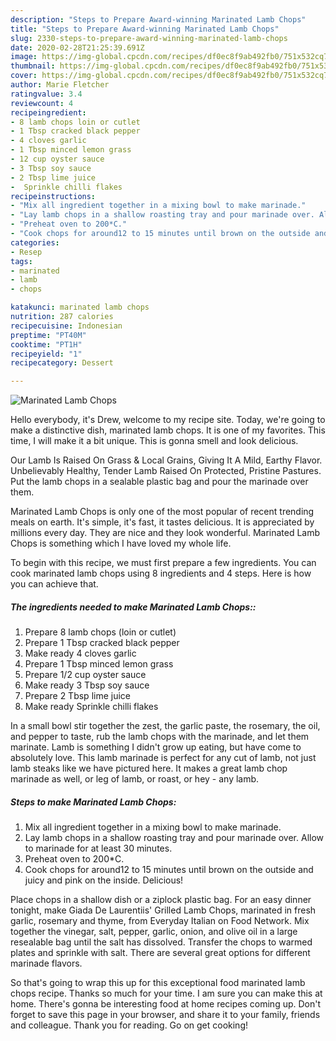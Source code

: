 ```yaml
---
description: "Steps to Prepare Award-winning Marinated Lamb Chops"
title: "Steps to Prepare Award-winning Marinated Lamb Chops"
slug: 2330-steps-to-prepare-award-winning-marinated-lamb-chops
date: 2020-02-28T21:25:39.691Z
image: https://img-global.cpcdn.com/recipes/df0ec8f9ab492fb0/751x532cq70/marinated-lamb-chops-recipe-main-photo.jpg
thumbnail: https://img-global.cpcdn.com/recipes/df0ec8f9ab492fb0/751x532cq70/marinated-lamb-chops-recipe-main-photo.jpg
cover: https://img-global.cpcdn.com/recipes/df0ec8f9ab492fb0/751x532cq70/marinated-lamb-chops-recipe-main-photo.jpg
author: Marie Fletcher
ratingvalue: 3.4
reviewcount: 4
recipeingredient:
- 8 lamb chops loin or cutlet
- 1 Tbsp cracked black pepper
- 4 cloves garlic
- 1 Tbsp minced lemon grass
- 12 cup oyster sauce
- 3 Tbsp soy sauce
- 2 Tbsp lime juice
-  Sprinkle chilli flakes
recipeinstructions:
- "Mix all ingredient together in a mixing bowl to make marinade."
- "Lay lamb chops in a shallow roasting tray and pour marinade over. Allow to marinade for at least 30 minutes."
- "Preheat oven to 200*C."
- "Cook chops for around12 to 15 minutes until brown on the outside and juicy and pink on the inside. Delicious!"
categories:
- Resep
tags:
- marinated
- lamb
- chops

katakunci: marinated lamb chops
nutrition: 287 calories
recipecuisine: Indonesian
preptime: "PT40M"
cooktime: "PT1H"
recipeyield: "1"
recipecategory: Dessert

---
```



![Marinated Lamb Chops](https://img-global.cpcdn.com/recipes/df0ec8f9ab492fb0/751x532cq70/marinated-lamb-chops-recipe-main-photo.jpg)

Hello everybody, it's Drew, welcome to my recipe site. Today, we're going to make a distinctive dish, marinated lamb chops. It is one of my favorites. This time, I will make it a bit unique. This is gonna smell and look delicious.

Our Lamb Is Raised On Grass &amp; Local Grains, Giving It A Mild, Earthy Flavor. Unbelievably Healthy, Tender Lamb Raised On Protected, Pristine Pastures. Put the lamb chops in a sealable plastic bag and pour the marinade over them.

Marinated Lamb Chops is only one of the most popular of recent trending meals on earth. It's simple, it's fast, it tastes delicious. It is appreciated by millions every day. They are nice and they look wonderful. Marinated Lamb Chops is something which I have loved my whole life.


To begin with this recipe, we must first prepare a few ingredients. You can cook marinated lamb chops using 8 ingredients and 4 steps. Here is how you can achieve that.

##### The ingredients needed to make Marinated Lamb Chops::

1. Prepare 8 lamb chops (loin or cutlet)
1. Prepare 1 Tbsp cracked black pepper
1. Make ready 4 cloves garlic
1. Prepare 1 Tbsp minced lemon grass
1. Prepare 1/2 cup oyster sauce
1. Make ready 3 Tbsp soy sauce
1. Prepare 2 Tbsp lime juice
1. Make ready  Sprinkle chilli flakes


In a small bowl stir together the zest, the garlic paste, the rosemary, the oil, and pepper to taste, rub the lamb chops with the marinade, and let them marinate. Lamb is something I didn&#39;t grow up eating, but have come to absolutely love. This lamb marinade is perfect for any cut of lamb, not just lamb steaks like we have pictured here. It makes a great lamb chop marinade as well, or leg of lamb, or roast, or hey - any lamb. 

##### Steps to make Marinated Lamb Chops:

1. Mix all ingredient together in a mixing bowl to make marinade.
1. Lay lamb chops in a shallow roasting tray and pour marinade over. Allow to marinade for at least 30 minutes.
1. Preheat oven to 200*C.
1. Cook chops for around12 to 15 minutes until brown on the outside and juicy and pink on the inside. Delicious!


Place chops in a shallow dish or a ziplock plastic bag. For an easy dinner tonight, make Giada De Laurentiis&#39; Grilled Lamb Chops, marinated in fresh garlic, rosemary and thyme, from Everyday Italian on Food Network. Mix together the vinegar, salt, pepper, garlic, onion, and olive oil in a large resealable bag until the salt has dissolved. Transfer the chops to warmed plates and sprinkle with salt. There are several great options for different marinade flavors. 

So that's going to wrap this up for this exceptional food marinated lamb chops recipe. Thanks so much for your time. I am sure you can make this at home. There's gonna be interesting food at home recipes coming up. Don't forget to save this page in your browser, and share it to your family, friends and colleague. Thank you for reading. Go on get cooking!
